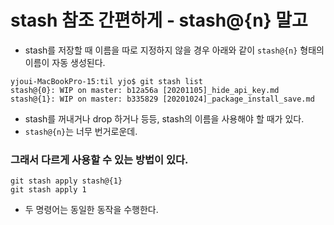 # stash 참조 간편하게 - stash@{n} 말고
- stash를 저장할 때 이름을 따로 지정하지 않을 경우 
  아래와 같이 `stash@{n}` 형태의 이름이 자동 생성된다.
```git
yjoui-MacBookPro-15:til yjo$ git stash list
stash@{0}: WIP on master: b12a56a [20201105]_hide_api_key.md
stash@{1}: WIP on master: b335829 [20201024]_package_install_save.md
```

- stash를 꺼내거나 drop 하거나 등등, stash의 이름을 사용해야 할 때가 있다.
- `stash@{n}`는 너무 번거로운데.
  
### 그래서 다르게 사용할 수 있는 방법이 있다.
```git
git stash apply stash@{1}
git stash apply 1
```
- 두 명령어는 동일한 동작을 수행한다.
